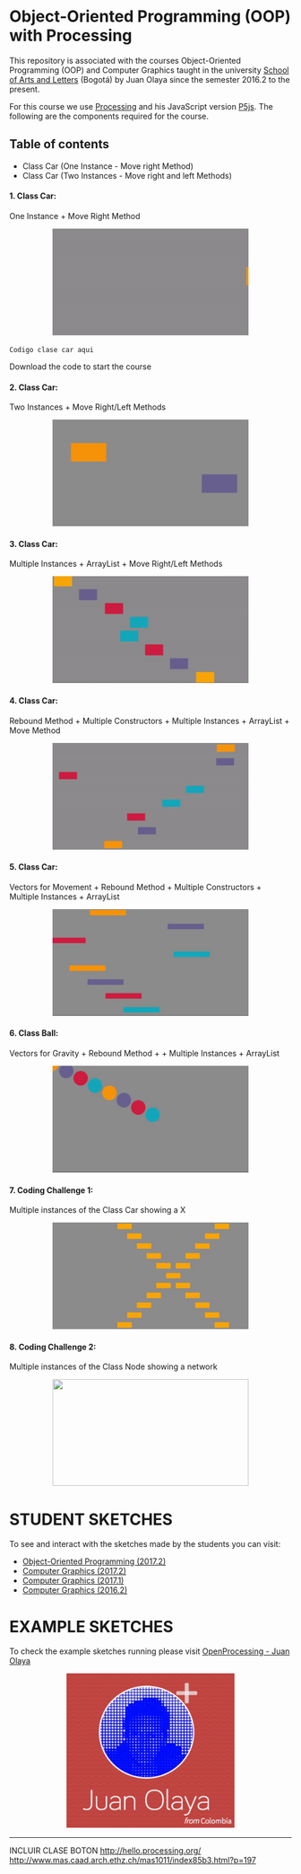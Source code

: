 # Object-Oriented Programming (OOP) with Processing

This repository is associated with the courses Object-Oriented Programming (OOP) and Computer Graphics taught in the university [School of Arts and Letters](https://artesyletras.com.co/ingenieria-de-las-artes-digitales/) (Bogotá) by Juan Olaya since the semester 2016.2 to the present. 

For this course we use [Processing](https://processing.org/) and his JavaScript version [P5js](https://p5js.org/). The following are the components required for the course. 

## Table of contents
- Class Car (One Instance - Move right Method)
- Class Car (Two Instances - Move right and left Methods)


#### 1. Class Car: 
One Instance + Move Right Method

<p align="center">
  <a>
    <img src="Images/Exercise1.gif" width=350 height=190>
  </a>
</p>

```
Codigo clase car aqui
```
Download the code to start the course

#### 2. Class Car: 
Two Instances + Move Right/Left Methods

<p align="center">
  <a>
    <img src="Images/Exercise2.gif" width=350 height=190>
  </a>
</p>

#### 3. Class Car: 
Multiple Instances + ArrayList + Move Right/Left Methods

<p align="center">
  <a>
    <img src="Images/Exercise3.gif" width=350 height=190>
  </a>
</p>

#### 4. Class Car: 
Rebound Method + Multiple Constructors + Multiple Instances + ArrayList + Move Method

<p align="center">
  <a>
    <img src="Images/Exercise4.gif" width=350 height=190>
  </a>
</p>

#### 5. Class Car: 
Vectors for Movement + Rebound Method + Multiple Constructors + Multiple Instances + ArrayList

<p align="center">
  <a>
    <img src="Images/Exercise5.gif" width=350 height=190>
  </a>
</p>

#### 6. Class Ball: 
Vectors for Gravity + Rebound Method + + Multiple Instances + ArrayList

<p align="center">
  <a>
    <img src="Images/Exercise6.gif" width=350 height=190>
  </a>
</p>


#### 7. Coding Challenge 1: 
Multiple instances of the Class Car showing a X

<p align="center">
  <a>
    <img src="Images/CodingChallenge1.gif" width=350 height=190>
  </a>
</p>

#### 8. Coding Challenge 2: 
Multiple instances of the Class Node showing a network

<p align="center">
  <a>
    <img src="Images/CodingChallenge2.gif" width=350 height=190>
  </a>
</p>

# STUDENT SKETCHES
To see and interact with the sketches made by the students you can visit:
- [Object-Oriented Programming (2017.2)](https://www.openprocessing.org/class/56631/)
- [Computer Graphics (2017.2)](https://www.openprocessing.org/class/56656/)
- [Computer Graphics (2017.1)](https://www.openprocessing.org/class/56330/)
- [Computer Graphics (2016.2)](https://www.openprocessing.org/class/55669)

# EXAMPLE SKETCHES
To check the example sketches running please visit [OpenProcessing - Juan Olaya](https://www.openprocessing.org/user/65585/)

<p align="center">
  <a href="https://www.openprocessing.org/user/65585/" target="_blank">
    <img src="Images/openProcessingProfile.png" width=300 height=275>
  </a>
</p>


****************
INCLUIR CLASE BOTON
http://hello.processing.org/
http://www.mas.caad.arch.ethz.ch/mas1011/index85b3.html?p=197
